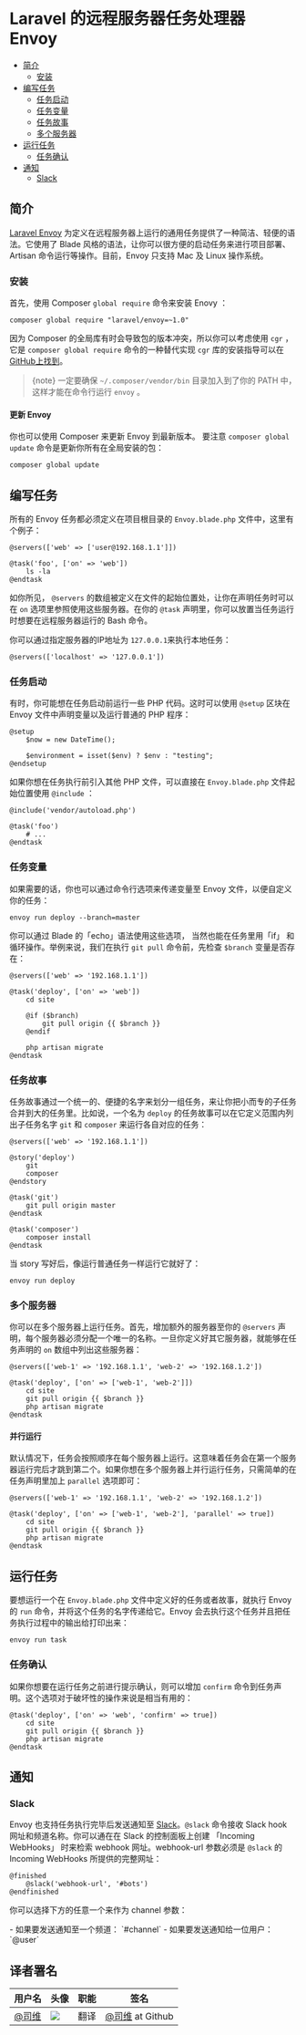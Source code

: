 # Laravel 的远程服务器任务处理器 Envoy

- [简介](#introduction)
    - [安装](#installation)
- [编写任务](#writing-tasks)
    - [任务启动](#setup)
    - [任务变量](#variables)
    - [任务故事](#stories)
    - [多个服务器](#multiple-servers)
- [运行任务](#running-tasks)
    - [任务确认](#confirming-task-execution)
- [通知](#notifications)
    - [Slack](#slack)

<a name="introduction"></a>
## 简介

[Laravel Envoy](https://github.com/laravel/envoy) 为定义在远程服务器上运行的通用任务提供了一种简洁、轻便的语法。它使用了 Blade 风格的语法，让你可以很方便的启动任务来进行项目部署、Artisan 命令运行等操作。目前，Envoy 只支持 Mac 及 Linux 操作系统。

<a name="installation"></a>
### 安装

首先，使用 Composer `global require` 命令来安装 Enovy ：

    composer global require "laravel/envoy=~1.0"

因为 Composer 的全局库有时会导致包的版本冲突，所以你可以考虑使用 `cgr` ，它是 `composer global require` 命令的一种替代实现 `cgr` 库的安装指导可以在 [GitHub上找到](https://github.com/consolidation-org/cgr)。

> {note} 一定要确保 `~/.composer/vendor/bin` 目录加入到了你的 PATH 中，这样才能在命令行运行 `envoy` 。

#### 更新 Envoy

你也可以使用 Composer 来更新 Envoy 到最新版本。 要注意 `composer global update` 命令是更新你所有在全局安装的包：

    composer global update

<a name="writing-tasks"></a>
## 编写任务

所有的 Envoy 任务都必须定义在项目根目录的 `Envoy.blade.php` 文件中，这里有个例子：

    @servers(['web' => ['user@192.168.1.1']])

    @task('foo', ['on' => 'web'])
        ls -la
    @endtask

如你所见， `@servers` 的数组被定义在文件的起始位置处，让你在声明任务时可以在 `on` 选项里参照使用这些服务器。在你的  `@task` 声明里，你可以放置当任务运行时想要在远程服务器运行的 Bash 命令。

你可以通过指定服务器的IP地址为 `127.0.0.1`来执行本地任务：

    @servers(['localhost' => '127.0.0.1'])

<a name="setup"></a>
### 任务启动

有时，你可能想在任务启动前运行一些 PHP 代码。这时可以使用 ```@setup``` 区块在 Envoy 文件中声明变量以及运行普通的 PHP 程序：

    @setup
        $now = new DateTime();

        $environment = isset($env) ? $env : "testing";
    @endsetup

如果你想在任务执行前引入其他 PHP 文件，可以直接在 `Envoy.blade.php` 文件起始位置使用 `@include` ：

    @include('vendor/autoload.php')

    @task('foo')
        # ...
    @endtask

<a name="variables"></a>
### 任务变量

如果需要的话，你也可以通过命令行选项来传递变量至 Envoy 文件，以便自定义你的任务：

    envoy run deploy --branch=master

你可以通过 Blade 的「echo」语法使用这些选项， 当然也能在任务里用「if」 和循环操作。举例来说，我们在执行 `git pull` 命令前，先检查 `$branch` 变量是否存在：

    @servers(['web' => '192.168.1.1'])

    @task('deploy', ['on' => 'web'])
        cd site

        @if ($branch)
            git pull origin {{ $branch }}
        @endif

        php artisan migrate
    @endtask

<a name="stories"></a>
### 任务故事

任务故事通过一个统一的、便捷的名字来划分一组任务，来让你把小而专的子任务合并到大的任务里。比如说，一个名为  `deploy` 的任务故事可以在它定义范围内列出子任务名字 `git` 和 `composer` 来运行各自对应的任务：

    @servers(['web' => '192.168.1.1'])

    @story('deploy')
        git
        composer
    @endstory

    @task('git')
        git pull origin master
    @endtask

    @task('composer')
        composer install
    @endtask

当 story 写好后，像运行普通任务一样运行它就好了：

    envoy run deploy

<a name="multiple-servers"></a>
### 多个服务器

你可以在多个服务器上运行任务。首先，增加额外的服务器至你的 `@servers` 声明，每个服务器必须分配一个唯一的名称。一旦你定义好其它服务器，就能够在任务声明的 `on` 数组中列出这些服务器：

    @servers(['web-1' => '192.168.1.1', 'web-2' => '192.168.1.2'])

    @task('deploy', ['on' => ['web-1', 'web-2']])
        cd site
        git pull origin {{ $branch }}
        php artisan migrate
    @endtask

#### 并行运行

默认情况下，任务会按照顺序在每个服务器上运行。这意味着任务会在第一个服务器运行完后才跳到第二个。如果你想在多个服务器上并行运行任务，只需简单的在任务声明里加上 `parallel` 选项即可：

    @servers(['web-1' => '192.168.1.1', 'web-2' => '192.168.1.2'])

    @task('deploy', ['on' => ['web-1', 'web-2'], 'parallel' => true])
        cd site
        git pull origin {{ $branch }}
        php artisan migrate
    @endtask

<a name="running-tasks"></a>
## 运行任务

要想运行一个在 `Envoy.blade.php` 文件中定义好的任务或者故事，就执行 Envoy 的 `run` 命令，并将这个任务的名字传递给它。Envoy 会去执行这个任务并且把任务执行过程中的输出给打印出来：

    envoy run task

<a name="confirming-task-execution"></a>
### 任务确认

如果你想要在运行任务之前进行提示确认，则可以增加 `confirm` 命令到任务声明。这个选项对于破坏性的操作来说是相当有用的：

    @task('deploy', ['on' => 'web', 'confirm' => true])
        cd site
        git pull origin {{ $branch }}
        php artisan migrate
    @endtask

<a name="notifications"></a>
<a name="hipchat-notifications"></a>
## 通知

<a name="slack"></a>
### Slack

Envoy 也支持任务执行完毕后发送通知至 [Slack](https://slack.com)。`@slack` 命令接收 Slack hook 网址和频道名称。你可以通在在 Slack 的控制面板上创建 「Incoming WebHooks」 时来检索 webhook 网址。webhook-url 参数必须是 `@slack` 的 Incoming WebHooks 所提供的完整网址：

    @finished
        @slack('webhook-url', '#bots')
    @endfinished

你可以选择下方的任意一个来作为 channel 参数：

<div class="content-list" markdown="1">
- 如果要发送通知至一个频道： `#channel`
- 如果要发送通知给一位用户： `@user`
</div>

## 译者署名
| 用户名 | 头像 | 职能 | 签名 |
|---|---|---|---|
| [@司维](https://phphub.org/users/5711)  | <img class="avatar-66 rm-style" src="https://dn-phphub.qbox.me/uploads/avatars/11602_1487572457.png?imageView2/1/w/380/h/380">  |  翻译  |  [@司维](https://github.com/leon0204) at Github  |

